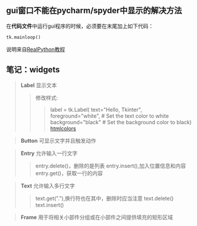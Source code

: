 ## gui窗口不能在pycharm/spyder中显示的解决方法

 在**代码文件**中运行gui程序的时候，必须要在末尾加上如下代码：
 

```python
tk.mainloop()
```
说明来自[RealPython教程](https://realpython.com/python-gui-tkinter/#building-your-first-python-gui-application-with-tkinter)

## 笔记：widgets

>**Label**	显示文本
>> 修改样式:  
>>>label = tk.Label(
>>>text="Hello, Tkinter",  
>>>foreground="white",  # Set the text color to white  
>>>background="black"  # Set the background color to black)
>>[htmlcolors](https://htmlcolorcodes.com/color-names/)


>**Button**	可显示文字并且触发动作


>**Entry**	允许输入一行文字
>>entry.delete()，删除的是列表
>>entry.insert(),加入位置信息和内容
>>entry.get()，获取一行的内容


>**Text**	允许输入多行文字
>>text.get("<line>.<char>"),换行符也在其中，删除时应当注意
>>text.delete()
>>text.insert()


>**Frame**	用于将相关小部件分组或在小部件之间提供填充的矩形区域
